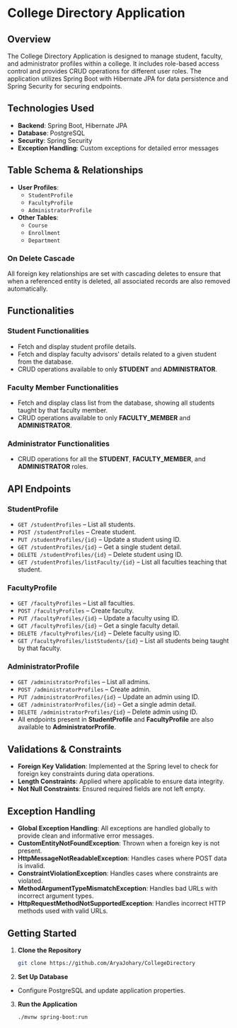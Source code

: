 # College Directory Application

## Overview

The College Directory Application is designed to manage student, faculty, and administrator profiles within a college. It includes role-based access control and provides CRUD operations for different user roles. The application utilizes Spring Boot with Hibernate JPA for data persistence and Spring Security for securing endpoints.

## Technologies Used

- **Backend**: Spring Boot, Hibernate JPA
- **Database**: PostgreSQL
- **Security**: Spring Security
- **Exception Handling**: Custom exceptions for detailed error messages

## Table Schema & Relationships

- **User Profiles**:
    - `StudentProfile`
    - `FacultyProfile`
    - `AdministratorProfile`
- **Other Tables**:
    - `Course`
    - `Enrollment`
    - `Department`

### On Delete Cascade

All foreign key relationships are set with cascading deletes to ensure that when a referenced entity is deleted, all associated records are also removed automatically.

## Functionalities

### Student Functionalities

- Fetch and display student profile details.
- Fetch and display faculty advisors' details related to a given student from the database.
- CRUD operations available to only **STUDENT** and **ADMINISTRATOR**.

### Faculty Member Functionalities

- Fetch and display class list from the database, showing all students taught by that faculty member.
- CRUD operations available to only **FACULTY_MEMBER** and **ADMINISTRATOR**.

### Administrator Functionalities

- CRUD operations for all the **STUDENT**, **FACULTY_MEMBER**, and **ADMINISTRATOR** roles.

## API Endpoints

### StudentProfile

- `GET /studentProfiles` – List all students.
- `POST /studentProfiles` – Create student.
- `PUT /studentProfiles/{id}` – Update a student using ID.
- `GET /studentProfiles/{id}` – Get a single student detail.
- `DELETE /studentProfiles/{id}` – Delete student using ID.
- `GET /studentProfiles/listFaculty/{id}` – List all faculties teaching that student.

### FacultyProfile

- `GET /facultyProfiles` – List all faculties.
- `POST /facultyProfiles` – Create faculty.
- `PUT /facultyProfiles/{id}` – Update a faculty using ID.
- `GET /facultyProfiles/{id}` – Get a single faculty detail.
- `DELETE /facultyProfiles/{id}` – Delete faculty using ID.
- `GET /facultyProfiles/listStudents/{id}` – List all students being taught by that faculty.

### AdministratorProfile

- `GET /administratorProfiles` – List all admins.
- `POST /administratorProfiles` – Create admin.
- `PUT /administratorProfiles/{id}` – Update an admin using ID.
- `GET /administratorProfiles/{id}` – Get a single admin detail.
- `DELETE /administratorProfiles/{id}` – Delete admin using ID.
- All endpoints present in **StudentProfile** and **FacultyProfile** are also available to **AdministratorProfile**.

## Validations & Constraints

- **Foreign Key Validation**: Implemented at the Spring level to check for foreign key constraints during data operations.
- **Length Constraints**: Applied where applicable to ensure data integrity.
- **Not Null Constraints**: Ensured required fields are not left empty.

## Exception Handling

- **Global Exception Handling**: All exceptions are handled globally to provide clean and informative error messages.
- **CustomEntityNotFoundException**: Thrown when a foreign key is not present.
- **HttpMessageNotReadableException**: Handles cases where POST data is invalid.
- **ConstraintViolationException**: Handles cases where constraints are violated.
- **MethodArgumentTypeMismatchException**: Handles bad URLs with incorrect argument types.
- **HttpRequestMethodNotSupportedException**: Handles incorrect HTTP methods used with valid URLs.

## Getting Started

1. **Clone the Repository**
   ```bash
   git clone https://github.com/AryaJohary/CollegeDirectory

2. **Set Up Database**
- Configure PostgreSQL and update application properties.

3. **Run the Application**
   ```bash
   ./mvnw spring-boot:run